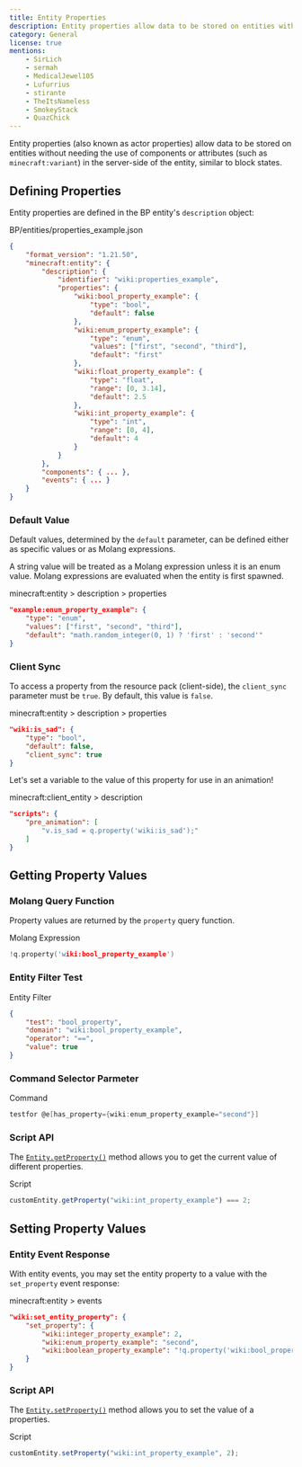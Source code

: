 ```yaml
---
title: Entity Properties
description: Entity properties allow data to be stored on entities without needing the use of components or attributes in the server-side of the entity, similar to block states.
category: General
license: true
mentions:
    - SirLich
    - sermah
    - MedicalJewel105
    - Lufurrius
    - stirante
    - TheItsNameless
    - SmokeyStack
    - QuazChick
---
```


Entity properties (also known as actor properties) allow data to be stored on entities without needing the use of components or attributes (such as `minecraft:variant`) in the server-side of the entity, similar to block states.

## Defining Properties

Entity properties are defined in the BP entity's `description` object:

<CodeHeader>BP/entities/properties_example.json</CodeHeader>

```json
{
    "format_version": "1.21.50",
    "minecraft:entity": {
        "description": {
            "identifier": "wiki:properties_example",
            "properties": {
                "wiki:bool_property_example": {
                    "type": "bool",
                    "default": false
                },
                "wiki:enum_property_example": {
                    "type": "enum",
                    "values": ["first", "second", "third"],
                    "default": "first"
                },
                "wiki:float_property_example": {
                    "type": "float",
                    "range": [0, 3.14],
                    "default": 2.5
                },
                "wiki:int_property_example": {
                    "type": "int",
                    "range": [0, 4],
                    "default": 4
                }
            }
        },
        "components": { ... },
        "events": { ... }
    }
}
```

### Default Value

Default values, determined by the `default` parameter, can be defined either as specific values or as Molang expressions.

A string value will be treated as a Molang expression unless it is an enum value.
Molang expressions are evaluated when the entity is first spawned.

<CodeHeader>minecraft:entity > description > properties</CodeHeader>

```json
"example:enum_property_example": {
    "type": "enum",
    "values": ["first", "second", "third"],
    "default": "math.random_integer(0, 1) ? 'first' : 'second'"
}
```

### Client Sync

To access a property from the resource pack (client-side), the `client_sync` parameter must be `true`.
By default, this value is `false`.

<CodeHeader>minecraft:entity > description > properties</CodeHeader>

```json
"wiki:is_sad": {
    "type": "bool",
    "default": false,
    "client_sync": true
}
```

Let's set a variable to the value of this property for use in an animation!

<CodeHeader>minecraft:client_entity > description</CodeHeader>

```json
"scripts": {
    "pre_animation": [
        "v.is_sad = q.property('wiki:is_sad');"
    ]
}
```

## Getting Property Values

### Molang Query Function

Property values are returned by the `property` query function.

<CodeHeader>Molang Expression</CodeHeader>

```c
!q.property('wiki:bool_property_example')
```

### Entity Filter Test

<CodeHeader>Entity Filter</CodeHeader>

```json
{
    "test": "bool_property",
    "domain": "wiki:bool_property_example",
    "operator": "==",
    "value": true
}
```

### Command Selector Parmeter

<CodeHeader>Command</CodeHeader>

```c
testfor @e[has_property={wiki:enum_property_example="second"}]
```

### Script API

The [`Entity.getProperty()`](https://learn.microsoft.com/minecraft/creator/scriptapi/minecraft/server/entity#getproperty) method allows you to get the current value of different properties.

<CodeHeader>Script</CodeHeader>

```js
customEntity.getProperty("wiki:int_property_example") === 2;
```

## Setting Property Values

### Entity Event Response

With entity events, you may set the entity property to a value with the `set_property` event response:

<CodeHeader>minecraft:entity > events</CodeHeader>

```json
"wiki:set_entity_property": {
    "set_property": {
        "wiki:integer_property_example": 2,
        "wiki:enum_property_example": "second",
        "wiki:boolean_property_example": "!q.property('wiki:bool_property_example')"
    }
}
```

### Script API

The [`Entity.setProperty()`](https://learn.microsoft.com/minecraft/creator/scriptapi/minecraft/server/entity#setproperty) method allows you to set the value of a properties.

<CodeHeader>Script</CodeHeader>

```js
customEntity.setProperty("wiki:int_property_example", 2);
```
